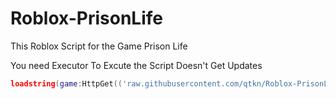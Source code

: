 # Roblox-PrisonLife

This Roblox Script for the Game Prison Life


You need Executor To Excute the Script Doesn't Get Updates



```lua
loadstring(game:HttpGet(('raw.githubusercontent.com/qtkn/Roblox-PrisonLife/main/Prison-Life.lua')))()
```
